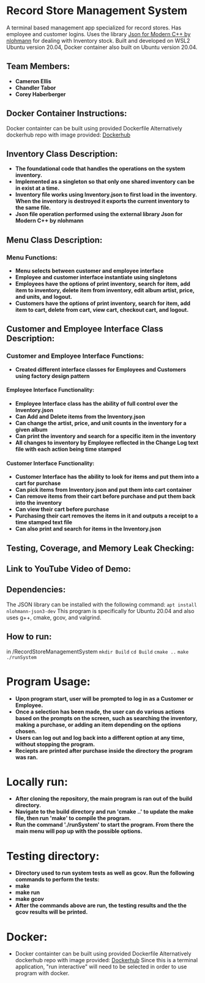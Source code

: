 # Record Store Management System
A terminal based management app specialized for record stores. Has employee and customer logins. Uses the library [Json for Modern C++ by nlohmann](https://github.com/nlohmann/json) for dealing with Inventory stock. Built and developed on WSL2 Ubuntu version 20.04, Docker container also built on Ubuntu version 20.04.
## Team Members:
- **Cameron Ellis**
- **Chandler Tabor**
- **Corey Haberberger**
## Docker Container Instructions:
Docker containter can be built using provided Dockerfile
Alternatively dockerhub repo with image provided: [Dockerhub](https://hub.docker.com/repository/docker/coryhaberberger/record-store-management-system)

## Inventory Class Description:
 - **The foundational code that handles the operations on the system inventory.**
 - **Implemented as a singleton so that only one shared inventory can be in exist at a time.**
 - **Inventory file works using Inventory.json to first load in the inventory. When the inventory is destroyed it exports the current inventory to the same file.**
 - **Json file operation performed using the external library Json for Modern C++ by nlohmann**
## Menu Class Description:
### Menu Functions:
 - **Menu selects between customer and employee interface**
 - **Employee and customer interface instantiate using singletons**
 - **Employees have the options of print inventory, search for item, add item to inventory, delete item from inventory, edit album artist, price, and units, and logout.**
 - **Customers have the options of print inventory, search for item, add item to cart, delete from cart, view cart, checkout cart, and logout.**
## Customer and Employee Interface Class Description:
### Customer and Employee Interface Functions:
 - **Created different interface classes for Employees and Customers using factory design pattern**
#### Employee Interface Functionality:
 - **Employee Interface class has the ability of full control over the Inventory.json**
  - **Can Add and Delete items from the Inventory.json**
  - **Can change the artist, price, and unit counts in the inventory for a given album**
  - **Can print the inventory and search for a specific item in the inventory**
  - **All changes to inventory by Employee reflected in the Change Log text file with each action being time stamped**
#### Customer Interface Functionality:
 - **Customer Interface has the ability to look for items and put them into a cart for purchase**
  - **Can pick items from Inventory.json and put them into cart container**
  - **Can remove items from their cart before purchase and put them back into the inventory**
  - **Can view their cart before purchase**
  - **Purchasing their cart removes the items in it and outputs a receipt to a time stamped text file**
  - **Can also print and search for items in the Inventory.json**
## Testing, Coverage, and Memory Leak Checking:
## Link to YouTube Video of Demo:

## Dependencies:
The JSON library can be installed with the following command: 
`apt install nlohmann-json3-dev`
This program is specifically for Ubuntu 20.04 and also uses g++, cmake, gcov, and valgrind.

## How to run:

in /RecordStoreManagementSystem
`mkdir Build`
`cd Build`
`cmake ..`
`make`
`./runSystem`

# Program Usage:
- **Upon program start, user will be prompted to log in as a Customer or Employee.**
- **Once a selection has been made, the user can do various actions based on the prompts on the screen, such as searching the inventory, making a purchase, or adding an item depending on the options chosen.**
- **Users can log out and log back into a different option at any time, without stopping the program.**
- **Reciepts are printed after purchase inside the directory the program was ran.**

# Locally run:
- **After cloning the repository, the main program is ran out of the build directory.**
- **Navigate to the build directory and run 'cmake ..' to update the make file, then run 'make' to compile the program.**
- **Run the command './runSystem' to start the program. From there the main menu will pop up with the possible options.**

# Testing directory:
- **Directory used to run system tests as well as gcov. Run the following commands to perform the tests:**
- **make**
- **make run**
- **make gcov**
- **After the commands above are run, the testing results and the the gcov results will be printed.**

# Docker:
- Docker containter can be built using provided Dockerfile
Alternatively dockerhub repo with image provided: [Dockerhub](https://hub.docker.com/repository/docker/coryhaberberger/record-store-management-system)
Since this is a terminal application, "run interactive" will need to be selected in order to use program with docker.
